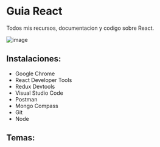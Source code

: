 # Guia React
 Todos mis recursos, documentacion y codigo sobre React.

![image](https://user-images.githubusercontent.com/78452543/231926748-3782744c-214c-4828-b005-8cf8aae1ab09.png)

## Instalaciones:
- Google Chrome
- React Developer Tools
- Redux Devtools
- Visual Studio Code
- Postman
- Mongo Compass
- Git
- Node
## Temas:
